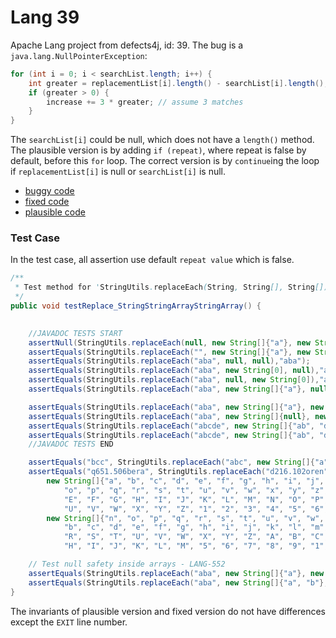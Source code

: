 # Lang 39
Apache Lang project from defects4j, id: 39. The bug is a `java.lang.NullPointerException`:  
```java
for (int i = 0; i < searchList.length; i++) {
    int greater = replacementList[i].length() - searchList[i].length();
    if (greater > 0) {
        increase += 3 * greater; // assume 3 matches
    }
}
```  
The `searchList[i]` could be null, which does not have a `length()` method. The plausible version is by adding `if (repeat)`, where repeat is false by default, before this `for` loop. The correct version is by `continue`ing the loop if `replacementList[i]` is null or `searchList[i]` is null.  

- [buggy code](./codes/_buggy.md)  
- [fixed code](./codes/_fixed.md)  
- [plausible code](./codes/_plausible.md)  

### Test Case  
In the test case, all assertion use default `repeat value` which is false.  
```java
/**
 * Test method for 'StringUtils.replaceEach(String, String[], String[])'
 */
public void testReplace_StringStringArrayStringArray() {

    
    //JAVADOC TESTS START
    assertNull(StringUtils.replaceEach(null, new String[]{"a"}, new String[]{"b"}));
    assertEquals(StringUtils.replaceEach("", new String[]{"a"}, new String[]{"b"}),"");
    assertEquals(StringUtils.replaceEach("aba", null, null),"aba");
    assertEquals(StringUtils.replaceEach("aba", new String[0], null),"aba");
    assertEquals(StringUtils.replaceEach("aba", null, new String[0]),"aba");
    assertEquals(StringUtils.replaceEach("aba", new String[]{"a"}, null),"aba");

    assertEquals(StringUtils.replaceEach("aba", new String[]{"a"}, new String[]{""}),"b");
    assertEquals(StringUtils.replaceEach("aba", new String[]{null}, new String[]{"a"}),"aba");
    assertEquals(StringUtils.replaceEach("abcde", new String[]{"ab", "d"}, new String[]{"w", "t"}),"wcte");
    assertEquals(StringUtils.replaceEach("abcde", new String[]{"ab", "d"}, new String[]{"d", "t"}),"dcte");
    //JAVADOC TESTS END

    assertEquals("bcc", StringUtils.replaceEach("abc", new String[]{"a", "b"}, new String[]{"b", "c"}));
    assertEquals("q651.506bera", StringUtils.replaceEach("d216.102oren",
        new String[]{"a", "b", "c", "d", "e", "f", "g", "h", "i", "j", "k", "l", "m", "n", 
            "o", "p", "q", "r", "s", "t", "u", "v", "w", "x", "y", "z", "A", "B", "C", "D", 
            "E", "F", "G", "H", "I", "J", "K", "L", "M", "N", "O", "P", "Q", "R", "S", "T", 
            "U", "V", "W", "X", "Y", "Z", "1", "2", "3", "4", "5", "6", "7", "8", "9"},
        new String[]{"n", "o", "p", "q", "r", "s", "t", "u", "v", "w", "x", "y", "z", "a", 
            "b", "c", "d", "e", "f", "g", "h", "i", "j", "k", "l", "m", "N", "O", "P", "Q", 
            "R", "S", "T", "U", "V", "W", "X", "Y", "Z", "A", "B", "C", "D", "E", "F", "G", 
            "H", "I", "J", "K", "L", "M", "5", "6", "7", "8", "9", "1", "2", "3", "4"}));

    // Test null safety inside arrays - LANG-552
    assertEquals(StringUtils.replaceEach("aba", new String[]{"a"}, new String[]{null}),"aba");
    assertEquals(StringUtils.replaceEach("aba", new String[]{"a", "b"}, new String[]{"c", null}),"cbc");
}
```

The invariants of plausible version and fixed version do not have differences except the `EXIT` line number.  
